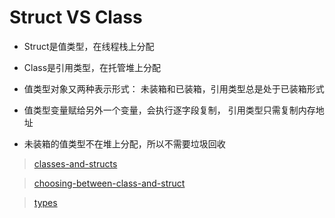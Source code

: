 # Struct VS Class

* Struct是值类型，在线程栈上分配

* Class是引用类型，在托管堆上分配

* 值类型对象又两种表示形式： 未装箱和已装箱，引用类型总是处于已装箱形式

* 值类型变量赋给另外一个变量，会执行逐字段复制， 引用类型只需复制内存地址

* 未装箱的值类型不在堆上分配，所以不需要垃圾回收

> [classes-and-structs](https://docs.microsoft.com/en-us/dotnet/csharp/programming-guide/classes-and-structs/)

> [choosing-between-class-and-struct](https://docs.microsoft.com/en-us/dotnet/standard/design-guidelines/choosing-between-class-and-struct)

> [types](https://docs.microsoft.com/en-us/dotnet/csharp/programming-guide/types/)